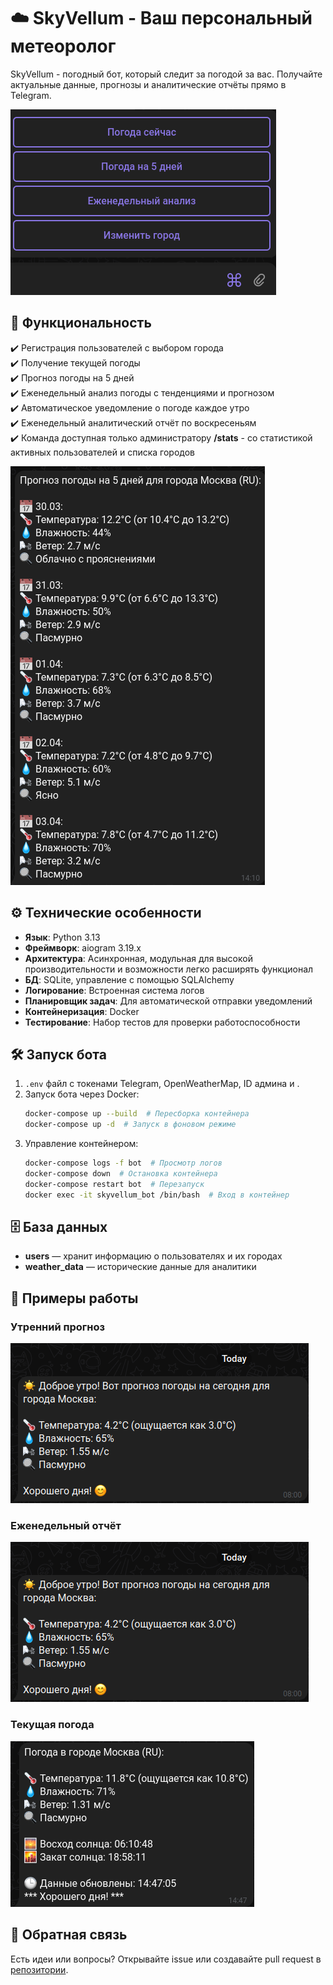 # ☁️ SkyVellum - Ваш персональный метеоролог

SkyVellum - погодный бот, который следит за погодой за вас. Получайте актуальные данные, 
прогнозы и аналитические отчёты прямо в Telegram.

![Меню](https://github.com/Wlwool/SkyVellum/blob/main/images/menu.png)

## 🌟 Функциональность

✔️ Регистрация пользователей с выбором города  
✔️ Получение текущей погоды  
✔️ Прогноз погоды на 5 дней  
✔️ Еженедельный анализ погоды с тенденциями и прогнозом  
✔️ Автоматическое уведомление о погоде каждое утро  
✔️ Еженедельный аналитический отчёт по воскресеньям  
✔️ Команда доступная только администратору **/stats** - со статистикой активных пользователей и списка городов

![Прогноз на 5 дней](https://github.com/Wlwool/SkyVellum/blob/main/images/5_day.png)

## ⚙️ Технические особенности

- **Язык**: Python 3.13  
- **Фреймворк**: aiogram 3.19.x  
- **Архитектура**: Асинхронная, модульная для высокой производительности и возможности легко расширять функционал 
- **БД**: SQLite, управление с помощью SQLAlchemy
- **Логирование**: Встроенная система логов  
- **Планировщик задач**: Для автоматической отправки уведомлений  
- **Контейнеризация**: Docker  
- **Тестирование**: Набор тестов для проверки работоспособности

## 🛠️ Запуск бота

1. `.env` файл с токенами Telegram, OpenWeatherMap, ID админа и .
2. Запуск бота через Docker:
   ```sh
   docker-compose up --build  # Пересборка контейнера
   docker-compose up -d  # Запуск в фоновом режиме
   ```
3. Управление контейнером:
   ```sh
   docker-compose logs -f bot  # Просмотр логов
   docker-compose down  # Остановка контейнера
   docker-compose restart bot  # Перезапуск
   docker exec -it skyvellum_bot /bin/bash  # Вход в контейнер
   ```

## 🗄️ База данных

- **users** — хранит информацию о пользователях и их городах  
- **weather_data** — исторические данные для аналитики  

## 📸 Примеры работы

### Утренний прогноз
![Утренний прогноз](https://github.com/Wlwool/SkyVellum/blob/main/images/8_00_utro.png)

### Еженедельный отчёт
![Еженедельный отчёт](https://github.com/Wlwool/SkyVellum/blob/main/images/12_00_sun.png)

### Текущая погода
![Погода сейчас](https://github.com/Wlwool/SkyVellum/blob/main/images/weather_now.png)

## 📩 Обратная связь
Есть идеи или вопросы? Открывайте issue или создавайте pull request в [репозитории](https://github.com/Wlwool/SkyVellum).
